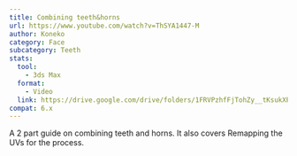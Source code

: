```yaml
---
title: Combining teeth&horns
url: https://www.youtube.com/watch?v=ThSYA1447-M
author: Koneko
category: Face
subcategory: Teeth
stats:
  tool:
    - 3ds Max
  format:
    - Video
  link: https://drive.google.com/drive/folders/1FRVPzhfFjTohZy__tKsukXPKtoRT9RzL?usp=sharing
compat: 6.x
---
```

A 2 part guide on combining teeth and horns. It also covers Remapping the UVs for the process.